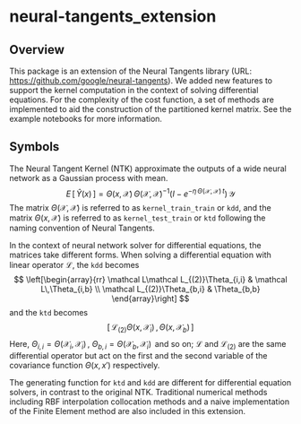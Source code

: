# neural-tangents_extension


## Overview


This package is an extension of the Neural Tangents library (URL: https://github.com/google/neural-tangents). We added new features to support the kernel computation in the context of solving differential equations. For the complexity of the cost function, a set of methods are implemented to aid the construction of the partitioned kernel matrix. See the example notebooks for more information.


## Symbols


The Neural Tangent Kernel (NTK) approximate the outputs of a wide neural network as a Gaussian process with mean.
$$
  E\,[\,\hat Y(x)\,] = \Theta(x,\,\mathcal X)\,\Theta(\mathcal X,\,\mathcal X)^{-1}(I-e^{-\eta\,\Theta(\mathcal X,\,\mathcal X)\,t})\,\mathcal Y
$$
The matrix $\Theta(\mathcal X,\,\mathcal X)$ is referred to as `kernel_train_train` or `kdd`, and the matrix $\Theta(x,\,\mathcal X)$ is referred to as `kernel_test_train` or `ktd` following the naming convention of Neural Tangents.


In the context of neural network solver for differential equations, the matrices take different forms. When solving a differential equation with linear operator $\mathcal L$, the `kdd` becomes
<span>$$
  \left[\begin{array}{rr}
        \mathcal L\mathcal L_{(2)}\Theta_{i,i} & \mathcal L\,\Theta_{i,b} \\
        \mathcal L_{(2)}\Theta_{b,i} & \Theta_{b,b}
    \end{array}\right]
$$</span>
and the `ktd` becomes
$$
  \left[\,\mathcal L_{(2)}\Theta(x,\,\mathcal X_{i})\,,\,\Theta(x,\,\mathcal X_{b})\,\right]
$$
Here, $\Theta_{i,i} = \Theta(\mathcal X_{i},\,\mathcal X_{i})\,$, $\Theta_{b,i} = \Theta(\mathcal X_{b},\,\mathcal X_{i})\,$ and so on; $\mathcal L$ and $\mathcal L_{(2)}$ are the same differential operator but act on the first and the second variable of the covariance function $\Theta(x,\,x')$ respectively.


The generating function for `ktd` and `kdd` are different for differential equation solvers, in contrast to the original NTK. Traditional numerical methods including RBF interpolation collocation methods and a naive implementation of the Finite Element method are also included in this extension.
